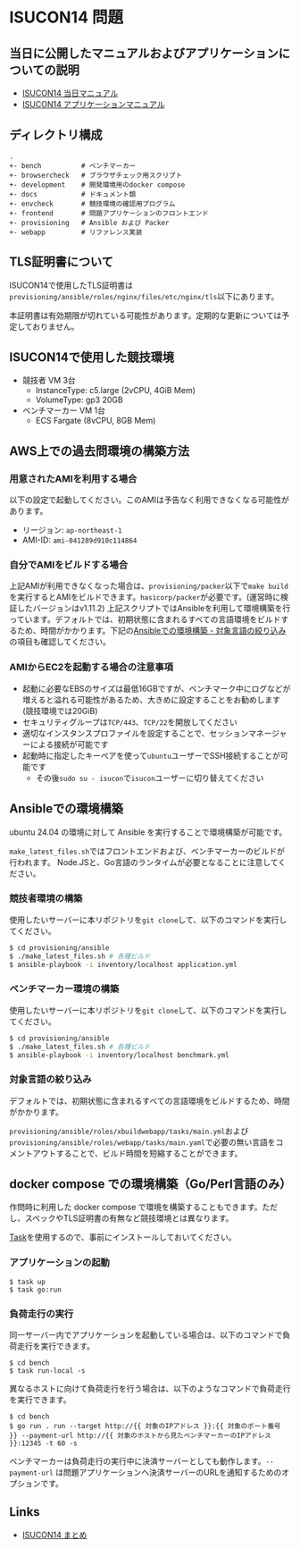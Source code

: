 # ISUCON14 問題

## 当日に公開したマニュアルおよびアプリケーションについての説明

- [ISUCON14 当日マニュアル](./docs/manual.md)
- [ISUCON14 アプリケーションマニュアル](./docs/ISURIDE.md)

## ディレクトリ構成

```
.
+- bench          # ベンチマーカー
+- browsercheck   # ブラウザチェック用スクリプト
+- development    # 開発環境用のdocker compose
+- docs           # ドキュメント類
+- envcheck       # 競技環境の確認用プログラム
+- frontend       # 問題アプリケーションのフロントエンド
+- provisioning   # Ansible および Packer
+- webapp         # リファレンス実装
```

## TLS証明書について

ISUCON14で使用したTLS証明書は`provisioning/ansible/roles/nginx/files/etc/nginx/tls`以下にあります。

本証明書は有効期限が切れている可能性があります。定期的な更新については予定しておりません。

## ISUCON14で使用した競技環境

- 競技者 VM 3台
  - InstanceType: c5.large (2vCPU, 4GiB Mem)
  - VolumeType: gp3 20GB
- ベンチマーカー VM 1台
  - ECS Fargate (8vCPU, 8GB Mem)

## AWS上での過去問環境の構築方法

### 用意されたAMIを利用する場合

以下の設定で起動してください。このAMIは予告なく利用できなくなる可能性があります。
- リージョン: `ap-northeast-1`
- AMI-ID: `ami-041289d910c114864`

### 自分でAMIをビルドする場合

上記AMIが利用できなくなった場合は、`provisioning/packer`以下で`make build`を実行するとAMIをビルドできます。`hasicorp/packer`が必要です。(運営時に検証したバージョンはv1.11.2)
上記スクリプトではAnsibleを利用して環境構築を行っています。デフォルトでは、初期状態に含まれるすべての言語環境をビルドするため、時間がかかります。下記の[Ansibleでの環境構築 - 対象言語の絞り込み](#)の項目も確認してください。

### AMIからEC2を起動する場合の注意事項

- 起動に必要なEBSのサイズは最低16GBですが、ベンチマーク中にログなどが増えると溢れる可能性があるため、大きめに設定することをお勧めします(競技環境では20GiB)
- セキュリティグループは`TCP/443`、`TCP/22`を開放してください
- 適切なインスタンスプロファイルを設定することで、セッションマネージャーによる接続が可能です
- 起動時に指定したキーペアを使って`ubuntu`ユーザーでSSH接続することが可能です
  - その後`sudo su - isucon`で`isucon`ユーザーに切り替えてください

## Ansibleでの環境構築

ubuntu 24.04 の環境に対して Ansible を実行することで環境構築が可能です。

`make_latest_files.sh`ではフロントエンドおよび、ベンチマーカーのビルドが行われます。 Node.JSと、Go言語のランタイムが必要となることに注意してください。

### 競技者環境の構築

使用したいサーバーに本リポジトリを`git clone`して、以下のコマンドを実行してください。

```sh
$ cd provisioning/ansible
$ ./make_latest_files.sh # 各種ビルド
$ ansible-playbook -i inventory/localhost application.yml
```

### ベンチマーカー環境の構築

使用したいサーバーに本リポジトリを`git clone`して、以下のコマンドを実行してください。

```sh
$ cd provisioning/ansible
$ ./make_latest_files.sh # 各種ビルド
$ ansible-playbook -i inventory/localhost benchmark.yml
```

### 対象言語の絞り込み

デフォルトでは、初期状態に含まれるすべての言語環境をビルドするため、時間がかかります。

`provisioning/ansible/roles/xbuildwebapp/tasks/main.yml`および`provisioning/ansible/roles/webapp/tasks/main.yaml`で必要の無い言語をコメントアウトすることで、ビルド時間を短縮することができます。

## docker compose での環境構築（Go/Perl言語のみ）

作問時に利用した docker compose で環境を構築することもできます。ただし、スペックやTLS証明書の有無など競技環境とは異なります。

[Task](https://taskfile.dev/)を使用するので、事前にインストールしておいてください。

### アプリケーションの起動
```
$ task up
$ task go:run
```

### 負荷走行の実行

同一サーバー内でアプリケーションを起動している場合は、以下のコマンドで負荷走行を実行できます。
```
$ cd bench
$ task run-local -s
```

異なるホストに向けて負荷走行を行う場合は、以下のようなコマンドで負荷走行を実行できます。
```
$ cd bench
$ go run . run --target http://{{ 対象のIPアドレス }}:{{ 対象のポート番号 }} --payment-url http://{{ 対象のホストから見たベンチマーカーのIPアドレス }}:12345 -t 60 -s 
```

ベンチマーカーは負荷走行の実行中に決済サーバーとしても動作します。`--payment-url` は問題アプリケーションへ決済サーバーのURLを通知するためのオプションです。

## Links

- [ISUCON14 まとめ](https://isucon.net/archives/58818382.html)
